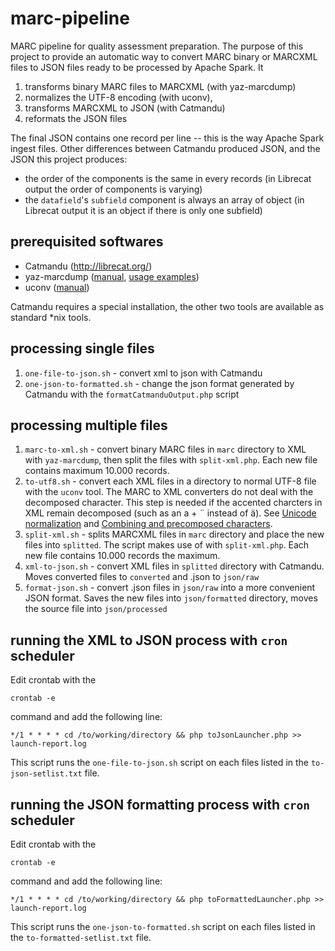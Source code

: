 # marc-pipeline
MARC pipeline for quality assessment preparation. The purpose of this project to provide an automatic way to 
convert MARC binary or MARCXML files to JSON files ready to be processed by Apache Spark.
It 

1. transforms binary MARC files to MARCXML (with yaz-marcdump)
1. normalizes the UTF-8 encoding (with uconv), 
1. transforms MARCXML to JSON (with Catmandu) 
1. reformats the JSON files

The final JSON contains one record  per line -- this is the way Apache Spark ingest files. Other differences between Catmandu produced JSON, and the JSON this project produces:

* the order of the components is the same in every records (in Librecat output the order of components is varying)
* the `datafield`'s `subfield` component is always an array of object (in Librecat output it is an object if there is only
one subfield)

## prerequisited softwares

* Catmandu (http://librecat.org/)
* yaz-marcdump ([manual](http://www.indexdata.com/yaz/doc/yaz-marcdump.html), 
[usage examples](http://www.j-gorman.com/blog/2012/4/22/yaz-marcdump-simple-but-powerful-marc-batch-tool.html))
* uconv ([manual](https://linux.die.net/man/1/uconv))

Catmandu requires a special installation, the other two tools are available as standard *nix tools.

## processing single files

1. `one-file-to-json.sh` - convert xml to json with Catmandu
1. `one-json-to-formatted.sh` - change the json format generated by Catmandu with the `formatCatmanduOutput.php` script

## processing multiple files

1. `marc-to-xml.sh` - convert binary MARC files in `marc` directory to XML with `yaz-marcdump`, then split 
the files with `split-xml.php`. Each new file contains maximum 10.000 records.
1. `to-utf8.sh` - convert each XML files in a directory to normal UTF-8 file with the `uconv` tool. The MARC to XML converters
do not deal with the decomposed character. This step is needed if the accented charcters in XML remain decomposed 
(such as an a + ¨ instead of ä). See [Unicode normalization](https://en.wikipedia.org/wiki/Unicode_equivalence#Normalization) 
and [Combining and precomposed characters](https://en.wikipedia.org/wiki/Unicode_equivalence#Combining_and_precomposed_characters).
1. `split-xml.sh` - splits MARCXML files in `marc` directory and place the new files into `splitted`. The script makes use of with `split-xml.php`. Each new file contains 10.000 records the maximum.
1. `xml-to-json.sh` - convert XML files in `splitted` directory with Catmandu. Moves converted files to `converted` and .json to `json/raw`
1. `format-json.sh` - convert .json files in `json/raw` into a more convenient JSON format. Saves the new files into 
`json/formatted` directory, moves the source file into `json/processed`

## running the XML to JSON process with `cron` scheduler

Edit crontab with the 

```
crontab -e
```

command and add the following line:

```
*/1 * * * * cd /to/working/directory && php toJsonLauncher.php >> launch-report.log
```

This script runs the `one-file-to-json.sh` script on each files listed in the `to-json-setlist.txt` file.

## running the JSON formatting process with `cron` scheduler

Edit crontab with the 

```
crontab -e
```

command and add the following line:

```
*/1 * * * * cd /to/working/directory && php toFormattedLauncher.php >> launch-report.log
```

This script runs the `one-json-to-formatted.sh` script on each files listed in the `to-formatted-setlist.txt` file.
